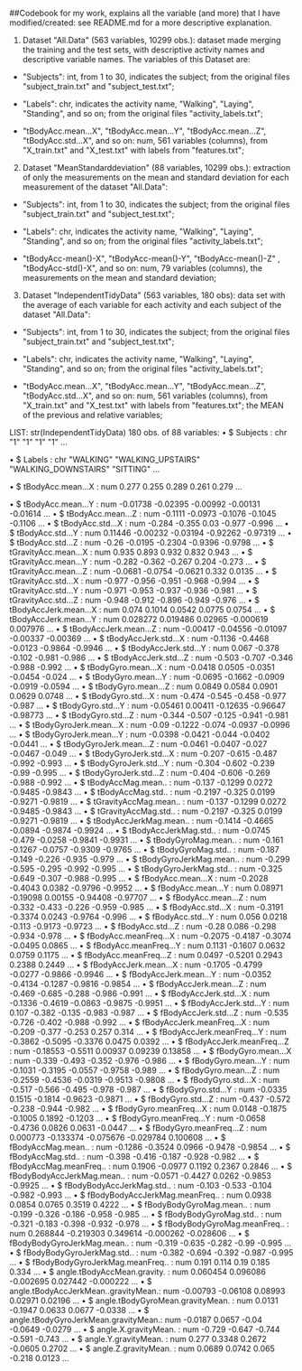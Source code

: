 ##Codebook for my work, explains all the variable (and more) that I have modified/created: see README.md for a more descriptive explanation.

1) Dataset "All.Data" (563 variables, 10299 obs.): dataset made merging the training and the test sets, with descriptive activity names and descriptive variable names. The variables of this Dataset are:

- "Subjects": int, from 1 to 30, indicates the subject; from the original files "subject_train.txt" and "subject_test.txt";

- "Labels": chr, indicates the activity name, "Walking", "Laying", "Standing", and so on; from the original files "activity_labels.txt";

- "tBodyAcc.mean...X", "tBodyAcc.mean...Y", "tBodyAcc.mean...Z", "tBodyAcc.std...X", and so on: num,  561 variables (columns), from "X_train.txt" and "X_test.txt" with labels from "features.txt";   

2) Dataset "MeanStandarddeviation" (88 variables, 10299 obs.): extraction of only the measurements on the mean and standard deviation for each measurement of the dataset "All.Data":

- "Subjects": int, from 1 to 30, indicates the subject; from the original files "subject_train.txt" and "subject_test.txt"; 

- "Labels": chr, indicates the activity name, "Walking", "Laying", "Standing", and so on; from the original files "activity_labels.txt";

- "tBodyAcc-mean()-X", "tBodyAcc-mean()-Y", "tBodyAcc-mean()-Z" , "tBodyAcc-std()-X", and so on: num, 79 variables (columns), the measurements on the mean and standard deviation;

3) Dataset "IndependentTidyData" (563 variables, 180 obs): data set with the average of each variable for each activity and each subject of the dataset "All.Data":

- "Subjects": int, from 1 to 30, indicates the subject; from the original files "subject_train.txt" and "subject_test.txt";

- "Labels": chr, indicates the activity name, "Walking", "Laying", "Standing", and so on; from the original files "activity_labels.txt";

- "tBodyAcc.mean...X", "tBodyAcc.mean...Y", "tBodyAcc.mean...Z", "tBodyAcc.std...X", and so on: num,  561 variables (columns), from "X_train.txt" and "X_test.txt" with labels from "features.txt"; the MEAN of the previous and relative variables;

LIST:
str(IndependentTidyData)
180 obs. of  88 variables:
•	$ Subjects                            : chr  "1" "1" "1" "1" ...

•	$ Labels                              : chr  "WALKING" "WALKING_UPSTAIRS" "WALKING_DOWNSTAIRS" "SITTING" ...

•	$ tBodyAcc.mean...X                   : num  0.277 0.255 0.289 0.261 0.279 ...

•	$ tBodyAcc.mean...Y                   : num  -0.01738 -0.02395 -0.00992 -0.00131 -0.01614 ...
•	$ tBodyAcc.mean...Z                   : num  -0.1111 -0.0973 -0.1076 -0.1045 -0.1106 ...
•	$ tBodyAcc.std...X                    : num  -0.284 -0.355 0.03 -0.977 -0.996 ...
•	$ tBodyAcc.std...Y                    : num  0.11446 -0.00232 -0.03194 -0.92262 -0.97319 ...
•	$ tBodyAcc.std...Z                    : num  -0.26 -0.0195 -0.2304 -0.9396 -0.9798 ...
•	$ tGravityAcc.mean...X                : num  0.935 0.893 0.932 0.832 0.943 ...
•	$ tGravityAcc.mean...Y                : num  -0.282 -0.362 -0.267 0.204 -0.273 ...
•	$ tGravityAcc.mean...Z                : num  -0.0681 -0.0754 -0.0621 0.332 0.0135 ...
•	$ tGravityAcc.std...X                 : num  -0.977 -0.956 -0.951 -0.968 -0.994 ...
•	$ tGravityAcc.std...Y                 : num  -0.971 -0.953 -0.937 -0.936 -0.981 ...
•	$ tGravityAcc.std...Z                 : num  -0.948 -0.912 -0.896 -0.949 -0.976 ...
•	$ tBodyAccJerk.mean...X               : num  0.074 0.1014 0.0542 0.0775 0.0754 ...
•	$ tBodyAccJerk.mean...Y               : num  0.028272 0.019486 0.02965 -0.000619 0.007976 ...
•	$ tBodyAccJerk.mean...Z               : num  -0.00417 -0.04556 -0.01097 -0.00337 -0.00369 ...
•	$ tBodyAccJerk.std...X                : num  -0.1136 -0.4468 -0.0123 -0.9864 -0.9946 ...
•	$ tBodyAccJerk.std...Y                : num  0.067 -0.378 -0.102 -0.981 -0.986 ...
•	$ tBodyAccJerk.std...Z                : num  -0.503 -0.707 -0.346 -0.988 -0.992 ...
•	$ tBodyGyro.mean...X                  : num  -0.0418 0.0505 -0.0351 -0.0454 -0.024 ...
•	$ tBodyGyro.mean...Y                  : num  -0.0695 -0.1662 -0.0909 -0.0919 -0.0594 ...
•	$ tBodyGyro.mean...Z                  : num  0.0849 0.0584 0.0901 0.0629 0.0748 ...
•	$ tBodyGyro.std...X                   : num  -0.474 -0.545 -0.458 -0.977 -0.987 ...
•	$ tBodyGyro.std...Y                   : num  -0.05461 0.00411 -0.12635 -0.96647 -0.98773 ...
•	$ tBodyGyro.std...Z                   : num  -0.344 -0.507 -0.125 -0.941 -0.981 ...
•	$ tBodyGyroJerk.mean...X              : num  -0.09 -0.1222 -0.074 -0.0937 -0.0996 ...
•	$ tBodyGyroJerk.mean...Y              : num  -0.0398 -0.0421 -0.044 -0.0402 -0.0441 ...
•	$ tBodyGyroJerk.mean...Z              : num  -0.0461 -0.0407 -0.027 -0.0467 -0.049 ...
•	$ tBodyGyroJerk.std...X               : num  -0.207 -0.615 -0.487 -0.992 -0.993 ...
•	$ tBodyGyroJerk.std...Y               : num  -0.304 -0.602 -0.239 -0.99 -0.995 ...
•	$ tBodyGyroJerk.std...Z               : num  -0.404 -0.606 -0.269 -0.988 -0.992 ...
•	$ tBodyAccMag.mean..                  : num  -0.137 -0.1299 0.0272 -0.9485 -0.9843 ...
•	$ tBodyAccMag.std..                   : num  -0.2197 -0.325 0.0199 -0.9271 -0.9819 ...
•	$ tGravityAccMag.mean..               : num  -0.137 -0.1299 0.0272 -0.9485 -0.9843 ...
•	$ tGravityAccMag.std..                : num  -0.2197 -0.325 0.0199 -0.9271 -0.9819 ...
•	$ tBodyAccJerkMag.mean..              : num  -0.1414 -0.4665 -0.0894 -0.9874 -0.9924 ...
•	$ tBodyAccJerkMag.std..               : num  -0.0745 -0.479 -0.0258 -0.9841 -0.9931 ...
•	$ tBodyGyroMag.mean..                 : num  -0.161 -0.1267 -0.0757 -0.9309 -0.9765 ...
•	$ tBodyGyroMag.std..                  : num  -0.187 -0.149 -0.226 -0.935 -0.979 ...
•	$ tBodyGyroJerkMag.mean..             : num  -0.299 -0.595 -0.295 -0.992 -0.995 ...
•	$ tBodyGyroJerkMag.std..              : num  -0.325 -0.649 -0.307 -0.988 -0.995 ...
•	$ fBodyAcc.mean...X                   : num  -0.2028 -0.4043 0.0382 -0.9796 -0.9952 ...
•	$ fBodyAcc.mean...Y                   : num  0.08971 -0.19098 0.00155 -0.94408 -0.97707 ...
•	$ fBodyAcc.mean...Z                   : num  -0.332 -0.433 -0.226 -0.959 -0.985 ...
•	$ fBodyAcc.std...X                    : num  -0.3191 -0.3374 0.0243 -0.9764 -0.996 ...
•	$ fBodyAcc.std...Y                    : num  0.056 0.0218 -0.113 -0.9173 -0.9723 ...
•	$ fBodyAcc.std...Z                    : num  -0.28 0.086 -0.298 -0.934 -0.978 ...
•	$ fBodyAcc.meanFreq...X               : num  -0.2075 -0.4187 -0.3074 -0.0495 0.0865 ...
•	$ fBodyAcc.meanFreq...Y               : num  0.1131 -0.1607 0.0632 0.0759 0.1175 ...
•	$ fBodyAcc.meanFreq...Z               : num  0.0497 -0.5201 0.2943 0.2388 0.2449 ...
•	$ fBodyAccJerk.mean...X               : num  -0.1705 -0.4799 -0.0277 -0.9866 -0.9946 ...
•	$ fBodyAccJerk.mean...Y               : num  -0.0352 -0.4134 -0.1287 -0.9816 -0.9854 ...
•	$ fBodyAccJerk.mean...Z               : num  -0.469 -0.685 -0.288 -0.986 -0.991 ...
•	$ fBodyAccJerk.std...X                : num  -0.1336 -0.4619 -0.0863 -0.9875 -0.9951 ...
•	$ fBodyAccJerk.std...Y                : num  0.107 -0.382 -0.135 -0.983 -0.987 ...
•	$ fBodyAccJerk.std...Z                : num  -0.535 -0.726 -0.402 -0.988 -0.992 ...
•	$ fBodyAccJerk.meanFreq...X           : num  -0.209 -0.377 -0.253 0.257 0.314 ...
•	$ fBodyAccJerk.meanFreq...Y           : num  -0.3862 -0.5095 -0.3376 0.0475 0.0392 ...
•	$ fBodyAccJerk.meanFreq...Z           : num  -0.18553 -0.5511 0.00937 0.09239 0.13858 ...
•	$ fBodyGyro.mean...X                  : num  -0.339 -0.493 -0.352 -0.976 -0.986 ...
•	$ fBodyGyro.mean...Y                  : num  -0.1031 -0.3195 -0.0557 -0.9758 -0.989 ...
•	$ fBodyGyro.mean...Z                  : num  -0.2559 -0.4536 -0.0319 -0.9513 -0.9808 ...
•	$ fBodyGyro.std...X                   : num  -0.517 -0.566 -0.495 -0.978 -0.987 ...
•	$ fBodyGyro.std...Y                   : num  -0.0335 0.1515 -0.1814 -0.9623 -0.9871 ...
•	$ fBodyGyro.std...Z                   : num  -0.437 -0.572 -0.238 -0.944 -0.982 ...
•	$ fBodyGyro.meanFreq...X              : num  0.0148 -0.1875 -0.1005 0.1892 -0.1203 ...
•	$ fBodyGyro.meanFreq...Y              : num  -0.0658 -0.4736 0.0826 0.0631 -0.0447 ...
•	$ fBodyGyro.meanFreq...Z              : num  0.000773 -0.133374 -0.075676 -0.029784 0.100608 ...
•	$ fBodyAccMag.mean..                  : num  -0.1286 -0.3524 0.0966 -0.9478 -0.9854 ...
•	$ fBodyAccMag.std..                   : num  -0.398 -0.416 -0.187 -0.928 -0.982 ...
•	$ fBodyAccMag.meanFreq..              : num  0.1906 -0.0977 0.1192 0.2367 0.2846 ...
•	$ fBodyBodyAccJerkMag.mean..          : num  -0.0571 -0.4427 0.0262 -0.9853 -0.9925 ...
•	$ fBodyBodyAccJerkMag.std..           : num  -0.103 -0.533 -0.104 -0.982 -0.993 ...
•	$ fBodyBodyAccJerkMag.meanFreq..      : num  0.0938 0.0854 0.0765 0.3519 0.4222 ...
•	$ fBodyBodyGyroMag.mean..             : num  -0.199 -0.326 -0.186 -0.958 -0.985 ...
•	$ fBodyBodyGyroMag.std..              : num  -0.321 -0.183 -0.398 -0.932 -0.978 ...
•	$ fBodyBodyGyroMag.meanFreq..         : num  0.268844 -0.219303 0.349614 -0.000262 -0.028606 ...
•	$ fBodyBodyGyroJerkMag.mean..         : num  -0.319 -0.635 -0.282 -0.99 -0.995 ...
•	$ fBodyBodyGyroJerkMag.std..          : num  -0.382 -0.694 -0.392 -0.987 -0.995 ...
•	$ fBodyBodyGyroJerkMag.meanFreq..     : num  0.191 0.114 0.19 0.185 0.334 ...
•	$ angle.tBodyAccMean.gravity.         : num  0.060454 0.096086 -0.002695 0.027442 -0.000222 ...
•	$ angle.tBodyAccJerkMean..gravityMean.: num  -0.00793 -0.06108 0.08993 0.02971 0.02196 ...
•	$ angle.tBodyGyroMean.gravityMean.    : num  0.0131 -0.1947 0.0633 0.0677 -0.0338 ...
•	$ angle.tBodyGyroJerkMean.gravityMean.: num  -0.0187 0.0657 -0.04 -0.0649 -0.0279 ...
•	$ angle.X.gravityMean.                : num  -0.729 -0.647 -0.744 -0.591 -0.743 ...
•	$ angle.Y.gravityMean.                : num  0.277 0.3348 0.2672 -0.0605 0.2702 ...
•	$ angle.Z.gravityMean.                : num  0.0689 0.0742 0.065 -0.218 0.0123 ...
